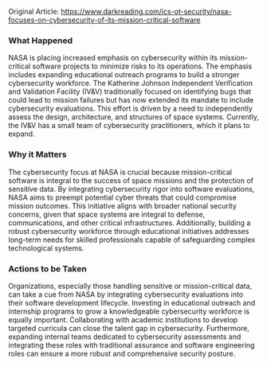 Original Article: https://www.darkreading.com/ics-ot-security/nasa-focuses-on-cybersecurity-of-its-mission-critical-software

### What Happened

NASA is placing increased emphasis on cybersecurity within its mission-critical software projects to minimize risks to its operations. The emphasis includes expanding educational outreach programs to build a stronger cybersecurity workforce. The Katherine Johnson Independent Verification and Validation Facility (IV&V) traditionally focused on identifying bugs that could lead to mission failures but has now extended its mandate to include cybersecurity evaluations. This effort is driven by a need to independently assess the design, architecture, and structures of space systems. Currently, the IV&V has a small team of cybersecurity practitioners, which it plans to expand.

### Why it Matters

The cybersecurity focus at NASA is crucial because mission-critical software is integral to the success of space missions and the protection of sensitive data. By integrating cybersecurity rigor into software evaluations, NASA aims to preempt potential cyber threats that could compromise mission outcomes. This initiative aligns with broader national security concerns, given that space systems are integral to defense, communications, and other critical infrastructures. Additionally, building a robust cybersecurity workforce through educational initiatives addresses long-term needs for skilled professionals capable of safeguarding complex technological systems.

### Actions to be Taken

Organizations, especially those handling sensitive or mission-critical data, can take a cue from NASA by integrating cybersecurity evaluations into their software development lifecycle. Investing in educational outreach and internship programs to grow a knowledgeable cybersecurity workforce is equally important. Collaborating with academic institutions to develop targeted curricula can close the talent gap in cybersecurity. Furthermore, expanding internal teams dedicated to cybersecurity assessments and integrating these roles with traditional assurance and software engineering roles can ensure a more robust and comprehensive security posture.